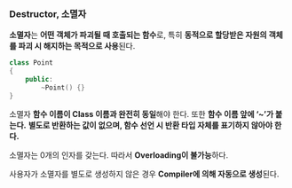 ### Destructor, 소멸자

**소멸자**는 **어떤 객체가 파괴될 때 호출되는 함수**로, 특히 **동적으로 할당받은 자원의 객체를 파괴 시 해지하는 목적으로 사용**된다.


```cpp
class Point
{
	public:
		~Point() {}
}
```

소멸자 **함수 이름이 Class 이름과 완전히 동일**해야 한다. 또한 **함수 이름 앞에 ‘~’가 붙는다.** **별도로 반환하는 값이 없으며, 함수 선언 시 반환 타입 자체를 표기하지 않아야 한다.** 

소멸자는 0개의 인자를 갖는다. 따라서 **Overloading이 불가능**하다. 

사용자가 소멸자를 별도로 생성하지 않은 경우 **Compiler에 의해 자동으로 생성**된다. 
